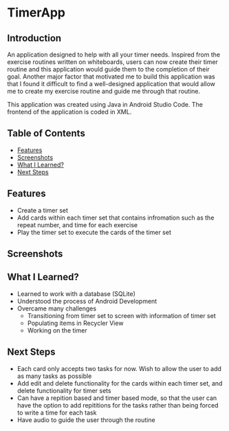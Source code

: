 # TimerApp

## Introduction
An application designed to help with all your timer needs. Inspired from the exercise routines written on whiteboards, users can now create their timer routine and this application would guide them to the completion of their goal. Another major factor that motivated me to build this application was that I found it difficult to find a well-designed application that would allow me to create my exercise routine and guide me through that routine. 

This application was created using Java in Android Studio Code. The frontend of the application is coded in XML.

## Table of Contents
- [Features](https://github.com/Akhil-Kokkula/TimerApp/blob/main/README.md#features)
- [Screenshots](https://github.com/Akhil-Kokkula/TimerApp/blob/main/README.md#screenshots)
- [What I Learned?](https://github.com/Akhil-Kokkula/TimerApp/blob/main/README.md#what-i-learned)
- [Next Steps](https://github.com/Akhil-Kokkula/TimerApp/blob/main/README.md#next-steps)

## Features
- Create a timer set
- Add cards within each timer set that contains infromation such as the repeat number, and time for each exercise
- Play the timer set to execute the cards of the timer set 

## Screenshots



## What I Learned?
- Learned to work with a database (SQLite)
- Understood the process of Android Development
- Overcame many challenges
  - Transitioning from timer set to screen with information of timer set
  - Populating items in Recycler View
  - Working on the timer  

## Next Steps
- Each card only accepts two tasks for now. Wish to allow the user to add as many tasks as possible
- Add edit and delete functionality for the cards within each timer set, and delete functionality for timer sets
- Can have a repition based and timer based mode, so that the user can have the option to add repititions for the tasks rather than being forced to write a time for each task
- Have audio to guide the user through the routine





